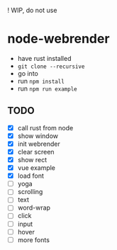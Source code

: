 ! WIP, do not use

# node-webrender

- have rust installed
- `git clone --recursive`
- go into
- run `npm install`
- run `npm run example`


## TODO

- [x] call rust from node
- [x] show window
- [x] init webrender
- [x] clear screen
- [x] show rect
- [x] vue example
- [x] load font
- [ ] yoga
- [ ] scrolling
- [ ] text
- [ ] word-wrap
- [ ] click
- [ ] input
- [ ] hover
- [ ] more fonts
